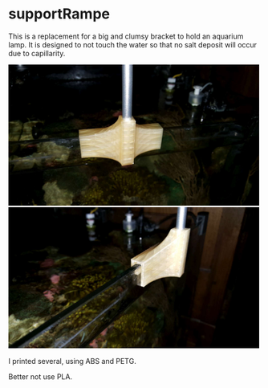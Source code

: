# supportRampe

This is a replacement for a big and clumsy bracket to hold an aquarium lamp. It is designed to not touch the water so that no salt deposit will occur due to capillarity.

<img src="https://github.com/reivaxy/supportRampe/blob/master/resources/20180930_232416-2048.jpg" width=500/>

<img src="https://github.com/reivaxy/supportRampe/blob/master/resources/20180930_232428-2048.jpg" width=500/>

I printed several, using ABS and PETG.

Better not use PLA.
